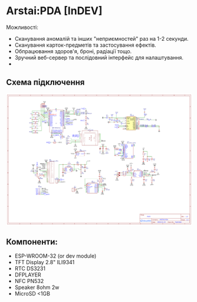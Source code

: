 # Arstai:PDA [InDEV]

Можливості:
- Сканування аномалій та інших "неприємностей" раз на 1-2 секунди.
- Сканування карток-предметів та застосування ефектів.
- Обпрацювання здоров'я, броні, радіації тощо.
- Зручний веб-сервер та послідовний інтерфейс для налаштування.
- 

## Схема підключення
![promo](/Schem.png)



## Компоненти:
- ESP-WROOM-32 (or dev module)
- TFT Display 2.8" ILI9341
- RTC DS3231
- DFPLAYER
- NFC PN532
- Speaker 8ohm 2w
- MicroSD <1GB

  
